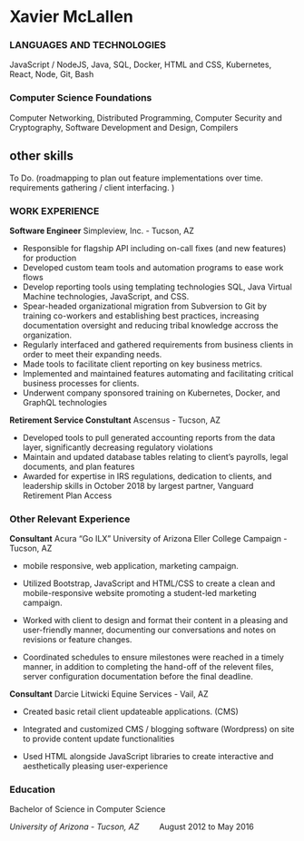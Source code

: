# Xavier McLallen

### LANGUAGES AND TECHNOLOGIES

JavaScript / NodeJS, Java, SQL, Docker, HTML and CSS, Kubernetes, React, Node, Git, Bash


### Computer Science Foundations
Computer Networking, Distributed Programming, Computer Security and Cryptography, Software Development and Design, Compilers

## other skills
To Do. (roadmapping to plan out feature implementations over time. requirements gathering / client interfacing. )

### WORK EXPERIENCE

<span>**Software Engineer**</span>
Simpleview, Inc. - Tucson, AZ

-   Responsible for flagship API including on-call fixes (and new features) for production
-   Developed custom team tools and automation programs to ease work flows
-   Develop reporting tools using templating technologies SQL, Java Virtual Machine technologies, JavaScript, and CSS.
-   Spear-headed organizational migration from Subversion to Git by training co-workers and establishing best practices, increasing documentation oversight and reducing tribal knowledge accross the organization. 
-   Regularly interfaced and gathered requirements from business clients in order to meet their expanding needs.
-   Made tools to facilitate client reporting on key business metrics. 
-   Implemented and maintained features automating and facilitating critical business processes for clients.
-   Underwent company sponsored training on Kubernetes, Docker, and GraphQL technologies


<span>**Retirement Service Constultant**</span>
Ascensus - Tucson, AZ

-   Developed tools to pull generated accounting reports from the data layer, significantly decreasing regulatory violations
-   Maintain and updated database tables relating to client’s payrolls, legal documents, and plan features
-   Awarded for expertise in IRS regulations, dedication to clients, and leadership skills in October 2018 by largest partner, Vanguard Retirement Plan Access


### Other Relevant Experience

<span>**Consultant**</span>
Acura “Go ILX” University of Arizona Eller College Campaign - Tucson, AZ

  - mobile responsive, web application, marketing campaign.

-   Utilized Bootstrap, JavaScript and HTML/CSS to create a clean and mobile-responsive website promoting a student-led marketing campaign.

-   Worked with client to design and format their content in a pleasing and user-friendly manner, documenting our conversations and notes on revisions or feature changes.

-   Coordinated schedules to ensure milestones were reached in a timely manner, in addition to completing the hand-off of the relevent files, server configuration documentation before the final deadline.

<span>**Consultant**</span>
Darcie Litwicki Equine Services - Vail, AZ
-   Created basic retail client updateable applications. (CMS)

-   Integrated and customized CMS / blogging software (Wordpress) on site to provide content update functionalities

-   Used HTML alongside JavaScript libraries to create interactive and aesthetically pleasing user-experience


### Education

Bachelor of Science in Computer Science

<span>*University of Arizona - Tucson, AZ*</span> &nbsp;&nbsp;&nbsp;&nbsp;&nbsp;&nbsp;&nbsp; August 2012 to May 2016

